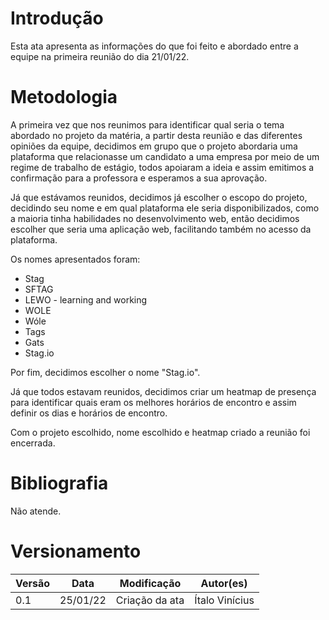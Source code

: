 # Introdução

Esta ata apresenta as informações do que foi feito e abordado entre a equipe na primeira reunião do dia 21/01/22.

# Metodologia

A primeira vez que nos reunimos para identificar qual seria o tema abordado no projeto da matéria, a partir desta reunião e das diferentes opiniões da equipe, decidimos em grupo que o projeto abordaria uma plataforma que relacionasse um candidato a uma empresa por meio de um regime de trabalho de estágio, todos apoiaram a ideia e assim emitimos a confirmação para a professora e esperamos a sua aprovação.

Já que estávamos reunidos, decidimos já escolher o escopo do projeto, decidindo seu nome e em qual plataforma ele seria disponibilizados, como a maioria tinha habilidades no desenvolvimento web, então decidimos escolher que seria uma aplicação web, facilitando também no acesso da plataforma.

Os nomes apresentados foram:

- Stag
- SFTAG
- LEWO - learning and working
- WOLE
- Wóle
- Tags
- Gats
- Stag.io

Por fim, decidimos escolher o nome "Stag.io".

Já que todos estavam reunidos, decidimos criar um heatmap de presença para identificar quais eram os melhores horários de encontro e assim definir os dias e horários de encontro.


Com o projeto escolhido, nome escolhido e heatmap criado a reunião foi encerrada.

# Bibliografia

Não atende.

# Versionamento

Versão | Data | Modificação | Autor(es)
|--|--|--|--|
|0.1|25/01/22|Criação da ata|Ítalo Vinícius|